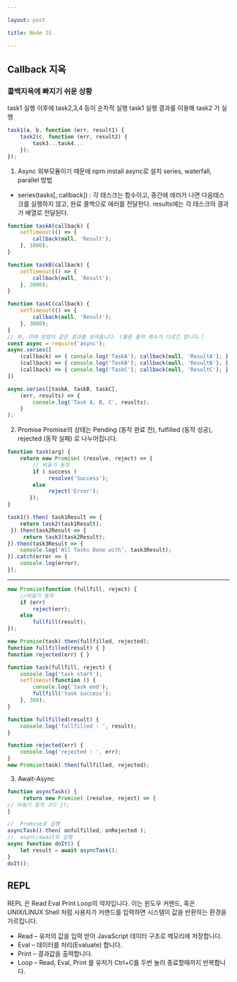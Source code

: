 ```yaml
---

layout: post

title: Node JS

---
```


## Callback 지옥

### 콜백지옥에 빠지기 쉬운 상황
task1 실행 이후에 task2,3,4 등이 순차적 실행
task1 실행 결과를 이용해 task2 가 실행
```javascript
task1(a, b, function (err, result1) {
    task2(c, function (err, result2) {
        task3...task4... 
    }); 
});
```

  1. Async
외부모듈이기 때문에 npm install async로 설치
series, waterfall, parallel 방법

- series(tasks[, callback]) : 각 태스크는 함수이고, 중간에 에러가 나면 다음태스크를 실행하지 않고, 완료 콜백으로 에러를 전달한다. 
  results에는 각 태스크의 결과가 배열로 전달된다.
  
```javascript
function taskA(callback) {
    setTimeout(() => {
        callback(null, 'Result');
    }, 1000);
}

function taskB(callback) {
    setTimeout(() => {
        callback(null, 'Result');
    }, 2000);
}

function taskC(callback) {
    setTimeout(() => {
        callback(null, 'Result');
    }, 3000);
}
// 위, 아래 방법이 같은 결과를 보여줍니다. (물론 출력 횟수가 다르긴 합니다.)
const async = require('async');
async.series([
    (callback) => { console.log('TaskA'); callback(null, 'ResultA'); },
    (callback) => { console.log('TaskB'); callback(null, 'ResultB'); },
    (callback) => { console.log('TaskC'); callback(null, 'ResultC'); }
])

async.series([taskA, taskB, taskC],
    (err, results) => {
        console.log('Task A, B, C', reuslts);
    }
);
```

  2. Promise
Promise의 상태는 Pending (동작 완료 전), fulfilled (동작 성공), rejected (동작 실패) 로 나누어집니다.
```javascript
function task(arg) {
    return new Promise( (resolve, reject) => {
        // 비동기 동작
        if ( success )
             resolve('Success');
        else
             reject('Error');
       });
}

task1().then( task1Result => { 
    return task2(task1Result);
 }).then(task2Result => {
     return task3(task2Result);
}).then(task3Result => {
    console.log('All Tasks Done with', task3Result);
}).catch(error => { 
    console.log(error);
});
```
------
```javascript
new Promise(function (fullfill, reject) {
    //비동기 동작 
    if (err)
        reject(err);
    else
        fullfill(result);
});

new Promise(task).then(fullfilled, rejected);
function fullfilled(result) { }
function rejected(err) { }

function task(fullfill, reject) {
    console.log('task start');
    setTimeout(function () {
        console.log('task end');
        fullfill('task success');
    }, 300);
}

function fullfilled(result) {
    console.log('fullfilled : ', result);
}

function rejected(err) {
    console.log('rejected : ', err);
}
new Promise(task).then(fullfilled, rejected);

```
  
  3. Await-Async
  
```javascript
function asyncTask() {
     return new Promise( (resolve, reject) => {
// 비동기 동작 코드 });
}

//  Promise로 실행
asyncTask().then( onfulfilled, onRejected );
//  async/await로 실행
async function doIt() {
    let result = await asyncTask();
} 
doIt();
```

## REPL
REPL 은 Read Eval Print Loop의 약자입니다. 
이는 윈도우 커맨드, 혹은 UNIX/LINUX Shell 처럼 사용자가 커맨드를 입력하면 시스템이 값을 반환하는 환경을 가르킵니다.
- Read – 유저의 값을 입력 받아 JavaScript 데이터 구조로 메모리에 저장합니다.
- Eval – 데이터를 처리(Evaluate) 합니다.
- Print – 결과값을 출력합니다.
- Loop – Read, Eval, Print 를 유저가 Ctrl+C를 두번 눌러 종료할때까지 반복합니다.
